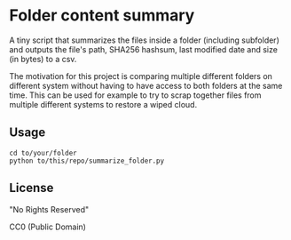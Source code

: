 # Folder content summary

A tiny script that summarizes the files inside a folder (including subfolder)
and outputs the file's path, SHA256 hashsum, last modified date and size (in bytes) to a csv.

The motivation for this project is comparing multiple different folders on different system
without having to have access to both folders at the same time. This can be used for example
to try to scrap together files from multiple different systems to restore a wiped cloud.

## Usage

```shell
cd to/your/folder
python to/this/repo/summarize_folder.py
```

## License

"No Rights Reserved"

CC0 (Public Domain)
